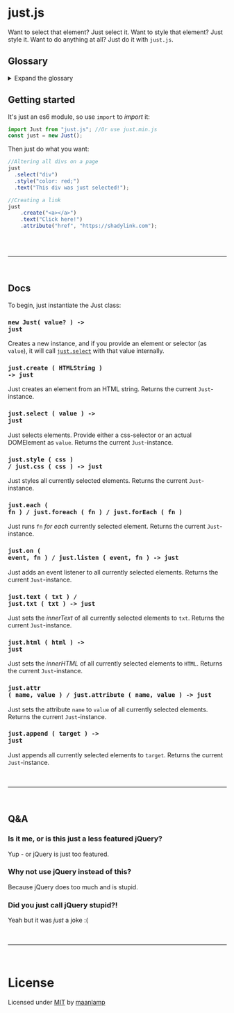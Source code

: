 # just.js
Want to select that element? Just select it. Want to style that element? Just style it. Want to do anything at all? Just do it with `just.js`.

## Glossary
<details>
	<summary>Expand the glossary</summary>

- [just.js](#justjs)
	- [Glossary](#glossary)
	- [Getting started](#getting-started)
	- [Docs](#docs)
		- [<code>new Just( value? ) -> just</code>](#codenew-just-value----justcode)
		- [<code>just.create ( HTMLString ) -> just</code>](#codejustcreate--htmlstring----justcode)
		- [<code>just.select ( value ) -> just</code>](#codejustselect--value----justcode)
		- [<code>just.style ( css ) / just.css ( css ) -> just</code>](#codejuststyle--css---justcss--css----justcode)
		- [<code>just.each ( fn ) / just.foreach ( fn ) / just.forEach ( fn )</code>](#codejusteach--fn---justforeach--fn---justforeach--fn-code)
		- [<code>just.on ( event, fn ) / just.listen ( event, fn ) -> just</code>](#codejuston--event-fn---justlisten--event-fn----justcode)
		- [<code>just.text ( txt ) / just.txt ( txt ) -> just</code>](#codejusttext--txt---justtxt--txt----justcode)
		- [<code>just.html ( html ) -> just</code>](#codejusthtml--html----justcode)
		- [<code>just.attr ( name, value ) / just.attribute ( name, value ) -> just</code>](#codejustattr--name-value---justattribute--name-value----justcode)
		- [<code>just.append ( target ) -> just</code>](#codejustappend--target----justcode)
	- [Q&A](#qa)
		- [Is it me, or is this just a less featured jQuery?](#is-it-me-or-is-this-just-a-less-featured-jquery)
		- [Why not use jQuery instead of this?](#why-not-use-jquery-instead-of-this)
		- [Did you just call jQuery stupid?!](#did-you-just-call-jquery-stupid)
- [License](#license)

</details>

## Getting started
It's just an es6 module, so use `import` to _import_ it:
```js
import Just from "just.js"; //Or use just.min.js
const just = new Just();
```
Then just do what you want:
```js
//Altering all divs on a page
just
  .select("div")
  .style("color: red;")
  .text("This div was just selected!");

//Creating a link
just
	.create("<a></a>")
	.text("Click here!")
	.attribute("href", "https://shadylink.com");
```
<br/>
<br/>

---
<br/>

## Docs
To begin, just instantiate the Just class:
### <code>new Just( value? ) -> just</code>
Creates a new instance, and if you provide an element or selector (as `value`), it will call [`just.select`](#justcreate--htmlstring----just) with that value internally.

### <code>just.create ( HTMLString ) -> just</code>
Just creates an element from an HTML string. Returns the current `Just`-instance.

### <code>just.select ( value ) -> just</code>
Just selects elements. Provide either a css-selector or an actual DOMElement as `value`. Returns the current `Just`-instance.

### <code>just.style ( css ) / just.css ( css ) -> just</code>
Just styles all currently selected elements. Returns the current `Just`-instance.

### <code>just.each ( fn ) / just.foreach ( fn ) / just.forEach ( fn )</code>
Just runs `fn` _for each_ currently selected element. Returns the current `Just`-instance.

### <code>just.on ( event, fn ) / just.listen ( event, fn ) -> just</code>
Just adds an event listener to all currently selected elements. Returns the current `Just`-instance.

### <code>just.text ( txt ) / just.txt ( txt ) -> just</code>
Just sets the _innerText_ of all currently selected elements to `txt`. Returns the current `Just`-instance.

### <code>just.html ( html ) -> just</code>
Just sets the _innerHTML_ of all currently selected elements to `HTML`. Returns the current `Just`-instance.

### <code>just.attr ( name, value ) / just.attribute ( name, value ) -> just</code>
Just sets the attribute `name` to `value` of all currently selected elements. Returns the current `Just`-instance.

### <code>just.append ( target ) -> just</code>
Just appends all currently selected elements to `target`. Returns the current `Just`-instance.
<br/>
<br/>
<br/>

---
<br/>

## Q&A
### Is it me, or is this just a less featured jQuery?
Yup - or jQuery is just too featured.

### Why not use jQuery instead of this?
Because jQuery does too much and is stupid.

### Did you just call jQuery stupid?!
Yeah but it was _just_ a joke :(
<br/>
<br/>
<br/>

---
<br/>

# License
Licensed under [MIT](LICENSE) by [maanlamp](https://github.com/maanlamp)